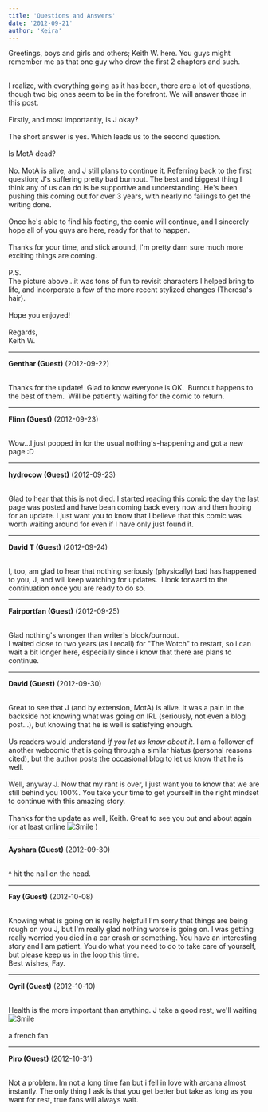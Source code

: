 ```yaml
---
title: 'Questions and Answers'
date: '2012-09-21'
author: 'Keira'
---
```


Greetings, boys and girls and others; Keith W. here. You guys might remember me as that one guy who drew the first 2 chapters and such.<div><br></div><div>I realize, with everything going as it has been, there are a lot of questions, though two big ones seem to be in the forefront. We will answer those in this post.</div><div><br></div><div>Firstly, and most importantly, is J okay?</div><div><br></div><div>The short answer is yes. Which leads us to the second question.</div><div><br></div><div>Is MotA dead?</div><div><br></div><div>No. MotA is alive, and J still plans to continue it. Referring back to the first question; J's suffering pretty bad burnout. The best and biggest thing I think any of us can do is be supportive and understanding. He's been pushing this coming out for over 3 years, with nearly no failings to get the writing done.</div><div><br></div><div>Once he's able to find his footing, the comic will continue, and I sincerely hope all of you guys are here, ready for that to happen.</div><div><br></div><div>Thanks for your time, and stick around, I'm pretty darn sure much more exciting things are coming.</div><div><br></div><div>P.S.</div><div>The picture above...it was tons of fun to revisit characters I helped bring to life, and incorporate a few of the more recent stylized changes (Theresa's hair).</div><div><br></div><div>Hope you enjoyed!</div><div><br></div><div>Regards,</div><div>Keith W.</div>

---
**Genthar (Guest)** (2012-09-22)

<br> Thanks for the update!&nbsp; Glad to know everyone is OK.&nbsp; Burnout happens to the best of them.&nbsp; Will be patiently waiting for the comic to return.<br>

---
**Flinn (Guest)** (2012-09-23)

<br> Wow...I just popped in for the usual nothing's-happening and got a new page :D

---
**hydrocow (Guest)** (2012-09-23)

<br> Glad to hear that this is not died. I started reading this comic the day the last page was posted and have bean coming back every now and then hoping for an update. I just want you to know that I believe that this comic was worth waiting around for even if I have only just found it.<br>

---
**David T (Guest)** (2012-09-24)

<br> I, too, am glad to hear that nothing seriously (physically) bad has happened to you, J, and will keep watching for updates. &nbsp;I look forward to the continuation once you are ready to do so.

---
**Fairportfan (Guest)** (2012-09-25)

<br>Glad nothing's wronger than writer's block/burnout.<br>I waited close to two years (as i recall) for "The Wotch" to restart, so i can wait a bit longer here, especially since i know that there are plans to continue.

---
**David (Guest)** (2012-09-30)

<br> Great to see that J (and by extension, MotA) is alive. It was a pain in the backside not knowing what was going on IRL (seriously, not even a blog post...), but knowing that he is well is satisfying enough.<br><br>Us readers would understand <i>if you let us know about it</i>. I am a follower of another webcomic that is going through a similar hiatus (personal reasons cited), but the author posts the occasional blog to let us know that he is well.<br><br>Well, anyway J. Now that my rant is over, I just want you to know that we are still behind you 100%. You take your time to get yourself in the right mindset to continue with this amazing story.<br><br>Thanks for the update as well, Keith. Great to see you out and about again (or at least online <img src="/smilies/smile.gif" alt="Smile" border="0"> )<br>

---
**Ayshara (Guest)** (2012-09-30)

<br> ^ hit the nail on the head.<br>

---
**Fay (Guest)** (2012-10-08)

<br> Knowing what is going on is really helpful! I'm sorry that things are being rough on you J, but I'm really glad nothing worse is going on. I was getting really worried you died in a car crash or something. You have an interesting story and I am patient. You do what you need to do to take care of yourself, but please keep us in the loop this time.<br>Best wishes, Fay.<br>

---
**Cyril (Guest)** (2012-10-10)

<br> Health is the more important than anything. J take a good rest, we'll waiting <img src="/smilies/smile.gif" alt="Smile" border="0"><br><br>a french fan<br>

---
**Piro (Guest)** (2012-10-31)

<br> Not a problem. Im not a long time fan but i fell in love with arcana almost instantly. The only thing I ask is that you get better but take as long as you want for rest, true fans will always wait.

